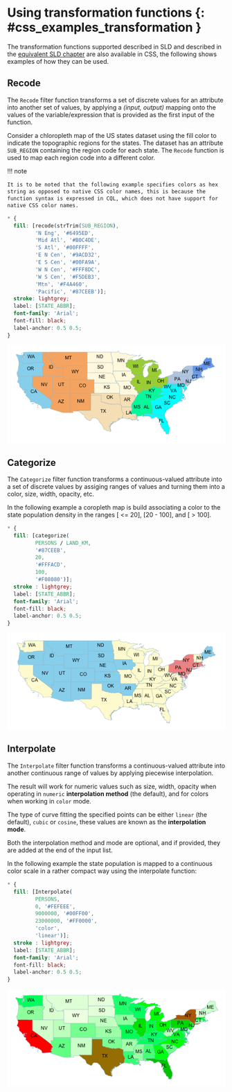 # Using transformation functions {: #css_examples_transformation }

The transformation functions supported described in SLD and described in the [equivalent SLD chapter](../../sld/tipstricks/transformation-func.md) are also available in CSS, the following shows examples of how they can be used.

## Recode

The `Recode` filter function transforms a set of discrete values for an attribute into another set of values, by applying a *(input, output)* mapping onto the values of the variable/expression that is provided as the first input of the function.

Consider a chloropleth map of the US states dataset using the fill color to indicate the topographic regions for the states. The dataset has an attribute `SUB_REGION` containing the region code for each state. The `Recode` function is used to map each region code into a different color.

!!! note

    It is to be noted that the following example specifies colors as hex string as opposed to native CSS color names, this is because the function syntax is expressed in CQL, which does not have support for native CSS color names.

``` css
* { 
  fill: [recode(strTrim(SUB_REGION),
         'N Eng', '#6495ED',
         'Mid Atl', '#B0C4DE',
         'S Atl', '#00FFFF',
         'E N Cen', '#9ACD32',
         'E S Cen', '#00FA9A',
         'W N Cen', '#FFF8DC',
         'W S Cen', '#F5DEB3',
         'Mtn', '#F4A460',
         'Pacific', '#87CEEB')];
  stroke: lightgrey;
  label: [STATE_ABBR];
  font-family: 'Arial';
  font-fill: black;
  label-anchor: 0.5 0.5;
}
```

![](../../sld/tipstricks/images/recode_usa_region.png)

## Categorize

The `Categorize` filter function transforms a continuous-valued attribute into a set of discrete values by assiging ranges of values and turning them into a color, size, width, opacity, etc.

In the following example a coropleth map is build associating a color to the state population density in the ranges [ <= 20], [20 - 100], and [ > 100].

``` css
* { 
  fill: [categorize(
         PERSONS / LAND_KM,
         '#87CEEB',
         20,
         '#FFFACD',
         100,
         '#F08080')];
  stroke : lightgrey;
  label: [STATE_ABBR];
  font-family: 'Arial';
  font-fill: black;
  label-anchor: 0.5 0.5; 
}
```

![](../../sld/tipstricks/images/categorize_usa_popdensity.png)

## Interpolate

The `Interpolate` filter function transforms a continuous-valued attribute into another continuous range of values by applying piecewise interpolation.

The result will work for numeric values such as size, width, opacity when operating in `numeric` **interpolation method** (the default), and for colors when working in `color` mode.

The type of curve fitting the specified points can be either `linear` (the default), `cubic` or `cosine`, these values are known as the **interpolation mode**.

Both the interpolation method and mode are optional, and if provided, they are added at the end of the input list.

In the following example the state population is mapped to a continuous color scale in a rather compact way using the interpolate function:

``` css
* { 
  fill: [Interpolate(
         PERSONS,
         0, '#FEFEEE',
         9000000, '#00FF00',
         23000000, '#FF0000',
         'color',
         'linear')];
  stroke : lightgrey;
  label: [STATE_ABBR];
  font-family: 'Arial';
  font-fill: black;
  label-anchor: 0.5 0.5; 
}
```

![](../../sld/tipstricks/images/interpolate_usa_pop.png)
